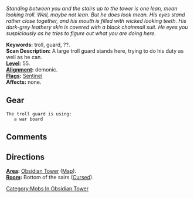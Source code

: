 *Standing between you and the stairs up to the tower is one lean, mean
looking troll. Well, maybe not lean. But he does look mean. His eyes
stand rather close together, and his mouth is filled with wicked looking
teeth. His dark-grey leathery skin is covered with a black chainmail
suit. He eyes you suspiciously as he tries to figure out what you are
doing here.*

**Keywords:** troll, guard, ??.  
**Scan Description:** A large troll guard stands here, trying to do his
duty as well as he can.  
**[Level](Level "wikilink"):** 55.  
**[Alignment](Alignment "wikilink"):** demonic.  
**[Flags](:Category:_Mob_Types "wikilink"):**
[Sentinel](Sentinel_Mobs "wikilink")  
**Affects:** none.  

## Gear

`The troll guard is using:`  
<held in offhand>`   a war board`

## Comments

## Directions

**[Area](:Category:_Areas "wikilink"):** [Obsidian
Tower](:Category:Obsidian_Tower "wikilink")
([Map](Obsidian_Tower_Map "wikilink")).  
**[Room](:Category:_Rooms "wikilink"):** Bottom of the sairs
([Cursed](Cursed_Rooms "wikilink")).  

[Category:Mobs In Obsidian
Tower](Category:Mobs_In_Obsidian_Tower "wikilink")
